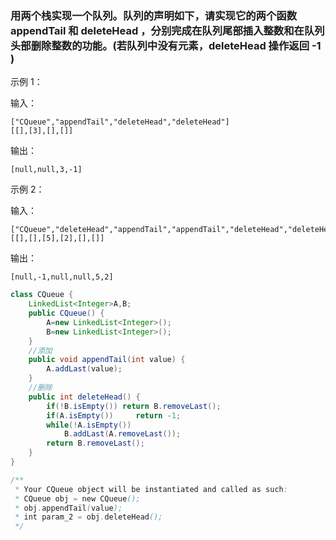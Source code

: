 ### 用两个栈实现一个队列。队列的声明如下，请实现它的两个函数 appendTail 和 deleteHead ，分别完成在队列尾部插入整数和在队列头部删除整数的功能。(若队列中没有元素，deleteHead 操作返回 -1 )



示例 1：

输入：

```
["CQueue","appendTail","deleteHead","deleteHead"]
[[],[3],[],[]]
```

输出：

```
[null,null,3,-1]
```


示例 2：

输入：

```
["CQueue","deleteHead","appendTail","appendTail","deleteHead","deleteHead"]
[[],[],[5],[2],[],[]]
```

输出：

```
[null,-1,null,null,5,2]
```






```Java
class CQueue {
    LinkedList<Integer>A,B;
    public CQueue() {
        A=new LinkedList<Integer>();
        B=new LinkedList<Integer>();
    }
    //添加
    public void appendTail(int value) {
        A.addLast(value);
    }
    //删除
    public int deleteHead() {
        if(!B.isEmpty()) return B.removeLast();
        if(A.isEmpty())     return -1;
        while(!A.isEmpty())
            B.addLast(A.removeLast());
        return B.removeLast();
    }
}

/**
 * Your CQueue object will be instantiated and called as such:
 * CQueue obj = new CQueue();
 * obj.appendTail(value);
 * int param_2 = obj.deleteHead();
 */
```

